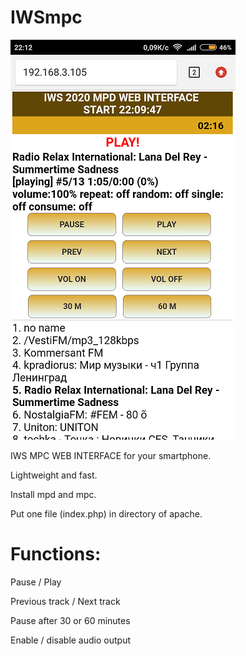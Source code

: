 # IWSmpc

![Screenshot](iwsmpc.png)

IWS MPC WEB INTERFACE for your smartphone.

Lightweight and fast. 

Install mpd and mpc.

Put one file (index.php) in directory of apache. 


# Functions:

Pause / Play

Previous track / Next track

Pause after 30 or 60 minutes

Enable / disable audio output
